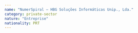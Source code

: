 ```yaml
---
name: "NumerSpiral – HBG Soluções Informáticas Unip., Lda."
category: private-sector
nature: "Entreprise"
nationality: PRT
---
```


